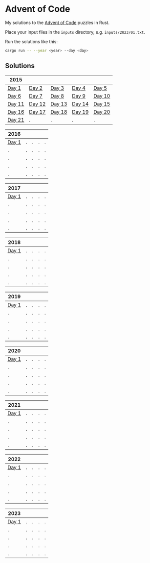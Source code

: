 # Advent of Code

My solutions to the [Advent of Code](https://adventofcode.com/) puzzles in Rust.

Place your input files in the `inputs` directory, e.g. `inputs/2023/01.txt`.

Run the solutions like this:

```sh
cargo run -- --year <year> --day <day>
```

## Solutions

| 2015                            |                                 |                                 |                                 |                                 |
| ------------------------------- | ------------------------------- | ------------------------------- | ------------------------------- | ------------------------------- |
| [Day 1](src/year2015/day01.rs)  | [Day 2](src/year2015/day02.rs)  | [Day 3](src/year2015/day03.rs)  | [Day 4](src/year2015/day04.rs)  | [Day 5](src/year2015/day05.rs)  |
| [Day 6](src/year2015/day06.rs)  | [Day 7](src/year2015/day07.rs)  | [Day 8](src/year2015/day08.rs)  | [Day 9](src/year2015/day09.rs)  | [Day 10](src/year2015/day10.rs) |
| [Day 11](src/year2015/day11.rs) | [Day 12](src/year2015/day12.rs) | [Day 13](src/year2015/day13.rs) | [Day 14](src/year2015/day14.rs) | [Day 15](src/year2015/day15.rs) |
| [Day 16](src/year2015/day16.rs) | [Day 17](src/year2015/day17.rs) | [Day 18](src/year2015/day18.rs) | [Day 19](src/year2015/day19.rs) | [Day 20](src/year2015/day20.rs) |
| [Day 21](src/year2015/day21.rs) | .                               | .                               | .                               | .                               |

| 2016                           |     |     |     |     |
| ------------------------------ | --- | --- | --- | --- |
| [Day 1](src/year2016/day01.rs) | .   | .   | .   | .   |
| .                              | .   | .   | .   | .   |
| .                              | .   | .   | .   | .   |
| .                              | .   | .   | .   | .   |
| .                              | .   | .   | .   | .   |

| 2017                           |     |     |     |     |
| ------------------------------ | --- | --- | --- | --- |
| [Day 1](src/year2017/day01.rs) | .   | .   | .   | .   |
| .                              | .   | .   | .   | .   |
| .                              | .   | .   | .   | .   |
| .                              | .   | .   | .   | .   |
| .                              | .   | .   | .   | .   |

| 2018                           |     |     |     |     |
| ------------------------------ | --- | --- | --- | --- |
| [Day 1](src/year2018/day01.rs) | .   | .   | .   | .   |
| .                              | .   | .   | .   | .   |
| .                              | .   | .   | .   | .   |
| .                              | .   | .   | .   | .   |
| .                              | .   | .   | .   | .   |

| 2019                           |     |     |     |     |
| ------------------------------ | --- | --- | --- | --- |
| [Day 1](src/year2019/day01.rs) | .   | .   | .   | .   |
| .                              | .   | .   | .   | .   |
| .                              | .   | .   | .   | .   |
| .                              | .   | .   | .   | .   |
| .                              | .   | .   | .   | .   |

| 2020                           |     |     |     |     |
| ------------------------------ | --- | --- | --- | --- |
| [Day 1](src/year2020/day01.rs) | .   | .   | .   | .   |
| .                              | .   | .   | .   | .   |
| .                              | .   | .   | .   | .   |
| .                              | .   | .   | .   | .   |
| .                              | .   | .   | .   | .   |

| 2021                           |     |     |     |     |
| ------------------------------ | --- | --- | --- | --- |
| [Day 1](src/year2021/day01.rs) | .   | .   | .   | .   |
| .                              | .   | .   | .   | .   |
| .                              | .   | .   | .   | .   |
| .                              | .   | .   | .   | .   |
| .                              | .   | .   | .   | .   |

| 2022                           |     |     |     |     |
| ------------------------------ | --- | --- | --- | --- |
| [Day 1](src/year2022/day01.rs) | .   | .   | .   | .   |
| .                              | .   | .   | .   | .   |
| .                              | .   | .   | .   | .   |
| .                              | .   | .   | .   | .   |
| .                              | .   | .   | .   | .   |

| 2023                           |     |     |     |     |
| ------------------------------ | --- | --- | --- | --- |
| [Day 1](src/year2023/day01.rs) | .   | .   | .   | .   |
| .                              | .   | .   | .   | .   |
| .                              | .   | .   | .   | .   |
| .                              | .   | .   | .   | .   |
| .                              | .   | .   | .   | .   |
